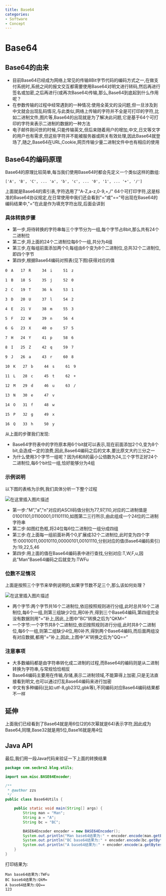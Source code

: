 ```yaml
---
title: Base64
categories:
- Software
- Concept
---
```

# Base64

## Base64的由来

- 目前Base64已经成为网络上常见的传输8Bit字节代码的编码方式之一,在做支付系统时,系统之间的报文交互都需要使用Base64对明文进行转码,然后再进行签名或加密,之后再进行(或再次Base64)传输,那么,Base64到底起到什么作用呢？
- 在参数传输的过程中经常遇到的一种情况:使用全英文的没问题,但一旦涉及到中文就会出现乱码情况,与此类似,网络上传输的字符并不全是可打印的字符,比如二进制文件,图片等,Base64的出现就是为了解决此问题,它是基于64个可打印的字符来表示二进制的数据的一种方法
- 电子邮件刚问世的时候,只能传输英文,但后来随着用户的增加,中文,日文等文字的用户也有需求,但这些字符并不能被服务器或网关有效处理,因此Base64就登场了,随之,Base64在URL,Cookie,网页传输少量二进制文件中也有相应的使用

## Base64的编码原理

Base64的原理比较简单,每当我们使用Base64时都会先定义一个类似这样的数组:

```
['A', 'B', 'C', ... 'a', 'b', 'c', ... '0', '1', ... '+', '/']
```

上面就是Base64的索引表,字符选用了"A-Z,a-z,0-9,+,/" 64个可打印字符,这是标准的Base64协议规定,在日常使用中我们还会看到"=”或"==”号出现在Base64的编码结果中,"=”在此是作为填充字符出现,后面会讲到

### 具体转换步骤

- 第一步,将待转换的字符串每三个字节分为一组,每个字节占8bit,那么共有24个二进制位
- 第二步,将上面的24个二进制位每6个一组,共分为4组
- 第三步,在每组前面添加两个0,每组由6个变为8个二进制位,总共32个二进制位,即四个字节
- 第四步,根据Base64编码对照表(见下图)获得对应的值

```
0　A　　17　R　　　34　i　　　51　z

1　B　　18　S　　　35　j　　　52　0

2　C　　19　T　　　36　k　　　53　1

3　D　　20　U　　　37　l　　　54　2

4　E　　21　V　　　38　m　　　55　3

5　F　　22　W　　　39　n　　　56　4

6　G　　23　X　　　40　o　　　57　5

7　H　　24　Y　　　41　p　　　58　6

8　I　　25　Z　　　42　q　　　59　7

9　J　　26　a　　　43　r　　　60　8

10　K　　27　b　　　44　s　　　61　9

11　L　　28　c　　　45　t　　　62　+

12　M　　29　d　　　46　u　　　63　/

13　N　　30　e　　　47　v

14　O　　31　f　　　48　w　　　

15　P　　32　g　　　49　x

16　Q　　33　h　　　50　y
```

从上面的步骤我们发现:

- Base64字符表中的字符原本用6个bit就可以表示,现在前面添加2个0,变为8个bit,会造成一定的浪费,因此,Base64编码之后的文本,要比原文大约三分之一
- 为什么使用3个字节一组呢？因为6和8的最小公倍数为24,三个字节正好24个二进制位,每6个bit位一组,恰好能够分为4组

### 示例说明

以下图的表格为示例,我们具体分析一下整个过程

![在这里插入图片描述](https://cdn.jsdelivr.net/gh/LuShan123888/Files@master/Pictures/2020-12-10-2020-11-27-watermark,type_ZmFuZ3poZW5naGVpdGk,shadow_10,text_aHR0cHM6Ly9oZWxsby5ibG9nLmNzZG4ubmV0,size_16,color_FFFFFF,t_70.jpeg)

- 第一步:"M”,"a”,"n"对应的ASCII码值分别为77,97,110,对应的二进制值是01001101,01100001,01101110,如图第二三行所示,由此组成一个24位的二进制字符串
- 第二步:如图红色框,将24位每6位二进制位一组分成四组
- 第三步:在上面每一组前面补两个0,扩展成32个二进制位,此时变为四个字节:00010011,00010110,00000101,00101110,分别对应的值(Base64编码索引)为:19,22,5,46
- 第四步:用上面的值在Base64编码表中进行查找,分别对应:T,W,F,u,因此"Man”Base64编码之后就变为:TWFu

### 位数不足情况

上面是按照三个字节来举例说明的,如果字节数不足三个,那么该如何处理？

![在这里插入图片描述](https://cdn.jsdelivr.net/gh/LuShan123888/Files@master/Pictures/2020-12-10-2020-11-27-watermark,type_ZmFuZ3poZW5naGVpdGk,shadow_10,text_aHR0cHM6Ly9oZWxsby5ibG9nLmNzZG4ubmV0,size_16,color_FFFFFF,t_70.png)

- 两个字节:两个字节共16个二进制位,依旧按照规则进行分组,此时总共16个二进制位,每6个一组,则第三组缺少2位,用0补齐,得到三个Base64编码,第四组完全没有数据则用"=”补上,因此,上图中"BC”转换之后为"QKM=”
- 一个字节:一个字节共8个二进制位,依旧按照规则进行分组,此时共8个二进制位,每6个一组,则第二组缺少4位,用0补齐,得到两个Base64编码,而后面两组没有对应数据,都用"=”补上,因此,上图中"A”转换之后为"QQ==”

### 注意事项

- 大多数编码都是由字符串转化成二进制的过程,而Base64的编码则是从二进制转换为字符串,与常规恰恰相反
- Base64编码主要用在传输,存储,表示二进制领域,不能算得上加密,只是无法直接看到明文,也可以通过打乱Base64编码来进行加密
- 中文有多种编码(比如:utf-8,gb2312,gbk等),不同编码对应Base64编码结果都不一样

## 延伸

上面我们已经看到了Base64就是用6位(2的6次幂就是64)表示字符,因此成为Base64,同理,Base32就是用5位,Base16就是用4位

## Java API

最后,我们用一段Java代码来验证一下上面的转换结果

```java
package com.secbro2.blog.utils;

import sun.misc.BASE64Encoder;

/**
 * @author zzs
 */
public class Base64Utils {

	public static void main(String[] args) {
		String man = "Man";
		String a = "A";
		String bc = "BC";

		BASE64Encoder encoder = new BASE64Encoder();
		System.out.println("Man base64结果为:" + encoder.encode(man.getBytes()));
		System.out.println("BC base64结果为:" + encoder.encode(bc.getBytes()));
		System.out.println("A base64结果为:" + encoder.encode(a.getBytes()));
	}
}
```

打印结果为:

```
Man base64结果为:TWFu
BC base64结果为:QkM=
A base64结果为:QQ==
123
```